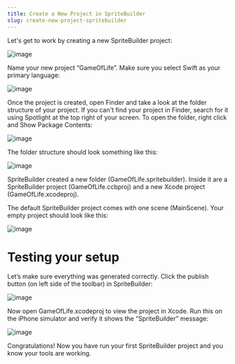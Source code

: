 ```yaml
---
title: Create a New Project in SpriteBuilder
slug: create-new-project-spritebuilder
---       
```


Let's get to work by creating a new SpriteBuilder project:

![image](https://s3.amazonaws.com/mgwu-misc/Spritebuilder+Tutorial/Spritebuilder_NewProject.png)

Name your new project “GameOfLife”. Make sure you select Swift as your primary language:

![image](https://s3.amazonaws.com/mgwu-misc/GameOfLife+SpriteBuilder+Swift/GOL-NewProject-Swift.png)

Once the project is created, open
Finder and take a look at the folder structure of your project. If you
can't find your project in Finder, search for it using Spotlight at the
top right of your screen. 
To open the folder, right click and Show Package Contents:

![image](https://s3.amazonaws.com/mgwu-misc/GameOfLife+SpriteBuilder+Swift/GOL-ShowPackageContents-Swift.png)


The folder structure should look something
like this:

![image](http://static.makegameswith.us.s3.amazonaws.com/media/tutorial_media/2015/01/13/sbGoLCreation.png)

SpriteBuilder created a new folder (GameOfLife.spritebuilder). Inside it
are a SpriteBuilder project (GameOfLife.ccbproj) and a new Xcode project
(GameOfLife.xcodeproj).

The default SpriteBuilder project comes with one scene (MainScene). Your
empty project should look like this:

![image](https://s3.amazonaws.com/mgwu-misc/Spritebuilder+Tutorial/Sprtebuilder_EmptyProject.png)

Testing your setup
==================

Let’s make sure everything was generated correctly. Click the publish
button (on left side of the toolbar) in SpriteBuilder:

![image](https://s3.amazonaws.com/mgwu-misc/Spritebuilder+Tutorial/Spritebuilder_Publish.png)

Now open GameOfLife.xcodeproj to view the project in Xcode. Run this on
the iPhone simulator and verify it shows the “SpriteBuilder” message:

![image](https://s3.amazonaws.com/mgwu-misc/Spritebuilder+Tutorial/Spritebuilder_Xcode_Launch.png)

Congratulations! Now you have run your first SpriteBuilder project and
you know your tools are working.